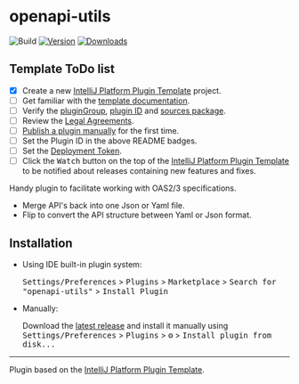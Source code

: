 # openapi-utils

![Build](https://github.com/mortias/openapi-utils/workflows/Build/badge.svg)
[![Version](https://img.shields.io/jetbrains/plugin/v/OPENAPI_UTILS.svg)](https://plugins.jetbrains.com/plugin/OPENAPI_UTILS)
[![Downloads](https://img.shields.io/jetbrains/plugin/d/OPENAPI_UTILS.svg)](https://plugins.jetbrains.com/plugin/OPENAPI_UTILS)

## Template ToDo list
- [x] Create a new [IntelliJ Platform Plugin Template][template] project.
- [ ] Get familiar with the [template documentation][template].
- [ ] Verify the [pluginGroup](/gradle.properties), [plugin ID](/src/main/resources/META-INF/plugin.xml) and [sources package](/src/main/kotlin).
- [ ] Review the [Legal Agreements](https://plugins.jetbrains.com/docs/marketplace/legal-agreements.html).
- [ ] [Publish a plugin manually](https://plugins.jetbrains.com/docs/intellij/publishing-plugin.html?from=IJPluginTemplate) for the first time.
- [ ] Set the Plugin ID in the above README badges.
- [ ] Set the [Deployment Token](https://plugins.jetbrains.com/docs/marketplace/plugin-upload.html).
- [ ] Click the <kbd>Watch</kbd> button on the top of the [IntelliJ Platform Plugin Template][template] to be notified about releases containing new features and fixes.

<!-- Plugin description -->
Handy plugin to facilitate working with OAS2/3 specifications.<br>
- Merge API's back into one Json or Yaml file.<br>
- Flip to convert the API structure between Yaml or Json format.<br>
<!-- Plugin description end -->

## Installation

- Using IDE built-in plugin system:
  
  <kbd>Settings/Preferences</kbd> > <kbd>Plugins</kbd> > <kbd>Marketplace</kbd> > <kbd>Search for "openapi-utils"</kbd> >
  <kbd>Install Plugin</kbd>
  
- Manually:

  Download the [latest release](https://github.com/mortias/openapi-utils/releases/latest) and install it manually using
  <kbd>Settings/Preferences</kbd> > <kbd>Plugins</kbd> > <kbd>⚙️</kbd> > <kbd>Install plugin from disk...</kbd>

---
Plugin based on the [IntelliJ Platform Plugin Template][template].

[template]: https://github.com/JetBrains/intellij-platform-plugin-template
